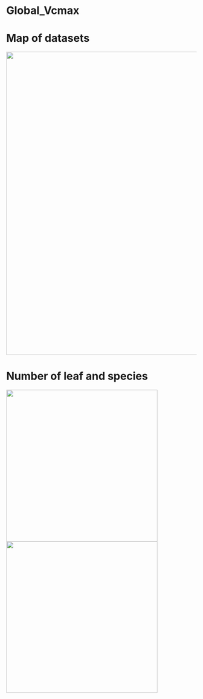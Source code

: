 # Global_Vcmax


# Map of datasets

<img src="https://github.com/TESTgroup-BNL/Global_Vcmax/blob/main/Map_datasets.jpeg" width="800">

# Number of leaf and species
<img src="https://github.com/TESTgroup-BNL/Global_Vcmax/blob/main/Leaf_per_species.jpeg" width="400"> <img src="https://github.com/TESTgroup-BNL/Global_Vcmax/blob/main/Hist_Vcmax25.jpeg" width="400">



